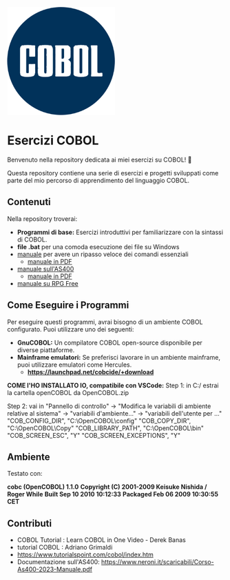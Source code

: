 <img src="./img/logo.png" alt="logoCOBOL" width="250">

# Esercizi COBOL

Benvenuto nella repository dedicata ai miei esercizi su COBOL! 🚀

Questa repository contiene una serie di esercizi e progetti sviluppati come parte del mio percorso di apprendimento del linguaggio COBOL. 

## Contenuti

Nella repository troverai:

- **Programmi di base:** Esercizi introduttivi per familiarizzare con la sintassi di COBOL.
- **file .bat** per una comoda esecuzione dei file su Windows
- [manuale](./MANUAL.MD) per avere un ripasso veloce dei comandi essenziali
  - [manuale in PDF](./MANUAL.pdf)
- [manuale sull'AS400](./AS400%20MANUAL.MD)
  - [manuale in PDF](./AS400%20MANUAL.pdf)
- [manuale su RPG Free](RPG20Free%20Manual.md)

## Come Eseguire i Programmi

Per eseguire questi programmi, avrai bisogno di un ambiente COBOL configurato. Puoi utilizzare uno dei seguenti:

- **GnuCOBOL:** Un compilatore COBOL open-source disponibile per diverse piattaforme.
- **Mainframe emulatori:** Se preferisci lavorare in un ambiente mainframe, puoi utilizzare emulatori come Hercules.
  - **https://launchpad.net/cobcide/+download**

**COME l'HO INSTALLATO IO, compatibile con VSCode:**
Step 1: in C:/ estrai la cartella openCOBOL da OpenCOBOL.zip

Step 2: vai in "Pannello di controllo" -> "Modifica le variabili di ambiente relative al sistema" -> "variabili d'ambiente..." -> "variabili dell'utente per ..."
"COB_CONFIG_DIR", "C:\OpenCOBOL\config"
"COB_COPY_DIR", "C:\OpenCOBOL\Copy"
"COB_LIBRARY_PATH", "C:\OpenCOBOL\bin"
"COB_SCREEN_ESC", "Y"
"COB_SCREEN_EXCEPTIONS", "Y"

## Ambiente

Testato con:

**cobc (OpenCOBOL) 1.1.0**
**Copyright (C) 2001-2009 Keisuke Nishida / Roger While**
**Built    Sep 10 2010 10:12:33**
**Packaged Feb 06 2009 10:30:55 CET**

## Contributi

- COBOL Tutorial : Learn COBOL in One Video - Derek Banas
- tutorial COBOL : Adriano Grimaldi
- https://www.tutorialspoint.com/cobol/index.htm
- Documentazione sull'AS400: https://www.neroni.it/scaricabili/Corso-As400-2023-Manuale.pdf
